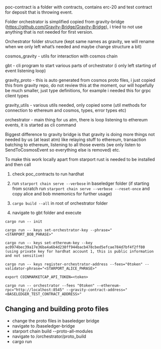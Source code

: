 poc-contract is a folder with contracts, contains erc-20 and test contract for deposit that is throwing event.

Folder orchestrator is simplified copied from gravity-bridge (https://github.com/Gravity-Bridge/Gravity-Bridge), i tried to not use anything that is not needed for first version.

Orchestrator folder structure (kept same names as gravity, we will rename when we only left what’s needed and maybe change structure a bit)

cosmos_gravity - utils for interaction with cosmos chain

gbt - cli program to start various parts of orchestrator (i only left starting of event listening loop)

gravity_proto - this is auto generated from cosmos proto files, i just copied this from gravity repo, do not review this at the moment, our will hopefully be much smaller, just type definitions, for example i needed this for grpc client types

gravity_utils - various utils needed, only copied some (util methods for connection to ethereum and cosmos, types, error types etc)

orchestrator - main thing for us atm, there is loop listening to ethereum events, it is started as cli command

Biggest difference to gravity bridge is that gravity is doing more things not needed by us (at least atm) like relaying stuff to ethereum, transaction batching to ethereum, listening to all those events (we only listen to SendToCosmosEvent so everything else is removed) etc.

To make this work locally apart from starport rust is needed to be installed and then call

1. check poc_contracts to run hardhat

2. run `starport chain serve --verbose` in baseledger folder (if starting from scratch run `starport chain serve --verbose --reset-once` and copy alice and bob mnemonics for further usage)

3. `cargo build --all` in root of orchestrator folder

4. navigate to gbt folder and execute

```shell
cargo run -- init 

cargo run -- keys set-orchestrator-key --phrase="<STARPORT_BOB_PHRASE>"

cargo run -- keys set-ethereum-key --key ac0974bec39a17e36ba4a6b4d238ff944bacb478cbed5efcae784d7bf4f2ff80 (using private key for hardhat account 1, this is public information and not sensitive)

cargo run -- keys register-orchestrator-address --fees="0token" --validator-phrase="<STARPORT_ALICE_PHRASE>"

export COINMARKETCAP_API_TOKEN=<token>

cargo run -- orchestrator --fees "0token" --ethereum-rpc="http://localhost:8545" --gravity-contract-address="<BASELEDGER_TEST_CONTRACT_ADDRESS>"
```

## Changing and building proto files

- change the proto files in baseledger bridge
- navigate to <root>/baseledger-bridge
- starport chain build --proto-all-modules
- navigate to <root>/orchestrator/proto_build
- cargo run